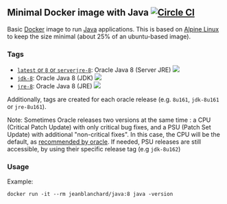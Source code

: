 ## Minimal Docker image with Java [![Circle CI](https://circleci.com/gh/jeanblanchard/docker-java/tree/master.svg?style=shield)](https://circleci.com/gh/jeanblanchard/docker-java/tree/master)

Basic [Docker](https://www.docker.com/) image to run [Java](https://www.java.com/) applications.
This is based on [Alpine Linux](http://alpinelinux.org/) to keep the size minimal (about 25% of an ubuntu-based image).

### Tags

* [`latest` or `8` or `serverjre-8`](https://github.com/jeanblanchard/docker-java/blob/master/serverjre/Dockerfile): Oracle Java 8 (Server JRE) [![](https://images.microbadger.com/badges/image/jeanblanchard/java.svg)](https://microbadger.com/images/jeanblanchard/java "Get your own image badge on microbadger.com")
* [`jdk-8`](https://github.com/jeanblanchard/docker-java/blob/master/jdk/Dockerfile): Oracle Java 8 (JDK) [![](https://images.microbadger.com/badges/image/jeanblanchard/java:jdk-8.svg)](https://microbadger.com/images/jeanblanchard/java:jdk-8 "Get your own image badge on microbadger.com")
* [`jre-8`](https://github.com/jeanblanchard/docker-java/blob/master/jre/Dockerfile): Oracle Java 8 (JRE) [![](https://images.microbadger.com/badges/image/jeanblanchard/java:jre-8.svg)](https://microbadger.com/images/jeanblanchard/java:jre-8 "Get your own image badge on microbadger.com")

Additionally, tags are created for each oracle release (e.g. `8u161`, `jdk-8u161` or `jre-8u161`).

Note: Sometimes Oracle releases two versions at the same time : a CPU (Critical Patch Update) with only critical bug
fixes, and a PSU (Patch Set Update) with additional "non-critical fixes". In this case, the CPU will be the default,
as [recommended by oracle](http://www.oracle.com/technetwork/java/javase/cpu-psu-explained-2331472.html).
If needed, PSU releases are still accessible, by using their specific release tag (e.g `jdk-8u162`)

### Usage

Example: 

    docker run -it --rm jeanblanchard/java:8 java -version
